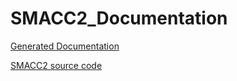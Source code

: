 # SMACC2_Documentation

[Generated Documentation](https://robosoft-ai.github.io/SMACC2_Documentation)

[SMACC2 source code](https://github.com/robosoft-ai/SMACC2)
